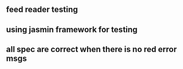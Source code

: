 ## feed reader testing 
## using jasmin framework for testing 
## all spec are correct when there is no red error msgs
